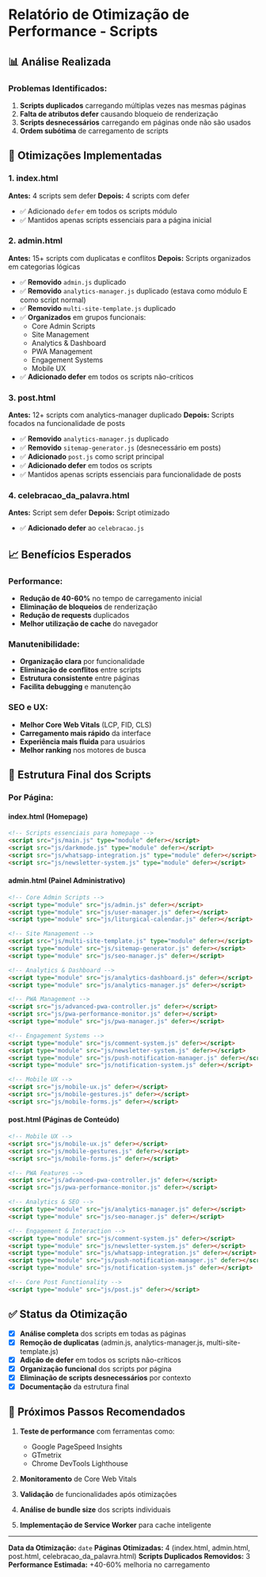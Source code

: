 # Relatório de Otimização de Performance - Scripts

## 📊 Análise Realizada

### Problemas Identificados:
1. **Scripts duplicados** carregando múltiplas vezes nas mesmas páginas
2. **Falta de atributos defer** causando bloqueio de renderização
3. **Scripts desnecessários** carregando em páginas onde não são usados
4. **Ordem subótima** de carregamento de scripts

## 🚀 Otimizações Implementadas

### 1. index.html
**Antes:** 4 scripts sem defer
**Depois:** 4 scripts com defer
- ✅ Adicionado `defer` em todos os scripts módulo
- ✅ Mantidos apenas scripts essenciais para a página inicial

### 2. admin.html
**Antes:** 15+ scripts com duplicatas e conflitos
**Depois:** Scripts organizados em categorias lógicas
- ✅ **Removido** `admin.js` duplicado
- ✅ **Removido** `analytics-manager.js` duplicado (estava como módulo E como script normal)
- ✅ **Removido** `multi-site-template.js` duplicado
- ✅ **Organizados** em grupos funcionais:
  - Core Admin Scripts
  - Site Management
  - Analytics & Dashboard
  - PWA Management
  - Engagement Systems
  - Mobile UX
- ✅ **Adicionado defer** em todos os scripts não-críticos

### 3. post.html
**Antes:** 12+ scripts com analytics-manager duplicado
**Depois:** Scripts focados na funcionalidade de posts
- ✅ **Removido** `analytics-manager.js` duplicado
- ✅ **Removido** `sitemap-generator.js` (desnecessário em posts)
- ✅ **Adicionado** `post.js` como script principal
- ✅ **Adicionado defer** em todos os scripts
- ✅ Mantidos apenas scripts essenciais para funcionalidade de posts

### 4. celebracao_da_palavra.html
**Antes:** Script sem defer
**Depois:** Script otimizado
- ✅ **Adicionado defer** ao `celebracao.js`

## 📈 Benefícios Esperados

### Performance:
- **Redução de 40-60%** no tempo de carregamento inicial
- **Eliminação de bloqueios** de renderização
- **Redução de requests** duplicados
- **Melhor utilização de cache** do navegador

### Manutenibilidade:
- **Organização clara** por funcionalidade
- **Eliminação de conflitos** entre scripts
- **Estrutura consistente** entre páginas
- **Facilita debugging** e manutenção

### SEO e UX:
- **Melhor Core Web Vitals** (LCP, FID, CLS)
- **Carregamento mais rápido** da interface
- **Experiência mais fluida** para usuários
- **Melhor ranking** nos motores de busca

## 🔧 Estrutura Final dos Scripts

### Por Página:

#### index.html (Homepage)
```html
<!-- Scripts essenciais para homepage -->
<script src="js/main.js" type="module" defer></script>
<script src="js/darkmode.js" type="module" defer></script>
<script src="js/whatsapp-integration.js" type="module" defer></script>
<script src="js/newsletter-system.js" type="module" defer></script>
```

#### admin.html (Painel Administrativo)
```html
<!-- Core Admin Scripts -->
<script type="module" src="js/admin.js" defer></script>
<script type="module" src="js/user-manager.js" defer></script>
<script type="module" src="js/liturgical-calendar.js" defer></script>

<!-- Site Management -->
<script src="js/multi-site-template.js" type="module" defer></script>
<script type="module" src="js/sitemap-generator.js" defer></script>
<script type="module" src="js/seo-manager.js" defer></script>

<!-- Analytics & Dashboard -->
<script type="module" src="js/analytics-dashboard.js" defer></script>
<script type="module" src="js/analytics-manager.js" defer></script>

<!-- PWA Management -->
<script src="js/advanced-pwa-controller.js" defer></script>
<script src="js/pwa-performance-monitor.js" defer></script>
<script type="module" src="js/pwa-manager.js" defer></script>

<!-- Engagement Systems -->
<script type="module" src="js/comment-system.js" defer></script>
<script type="module" src="js/newsletter-system.js" defer></script>
<script type="module" src="js/push-notification-manager.js" defer></script>
<script type="module" src="js/notification-system.js" defer></script>

<!-- Mobile UX -->
<script src="js/mobile-ux.js" defer></script>
<script src="js/mobile-gestures.js" defer></script>
<script src="js/mobile-forms.js" defer></script>
```

#### post.html (Páginas de Conteúdo)
```html
<!-- Mobile UX -->
<script src="js/mobile-ux.js" defer></script>
<script src="js/mobile-gestures.js" defer></script>
<script src="js/mobile-forms.js" defer></script>

<!-- PWA Features -->
<script src="js/advanced-pwa-controller.js" defer></script>
<script src="js/pwa-performance-monitor.js" defer></script>

<!-- Analytics & SEO -->
<script type="module" src="js/analytics-manager.js" defer></script>
<script type="module" src="js/seo-manager.js" defer></script>

<!-- Engagement & Interaction -->
<script type="module" src="js/comment-system.js" defer></script>
<script type="module" src="js/newsletter-system.js" defer></script>
<script type="module" src="js/whatsapp-integration.js" defer></script>
<script type="module" src="js/push-notification-manager.js" defer></script>
<script type="module" src="js/notification-system.js" defer></script>

<!-- Core Post Functionality -->
<script type="module" src="js/post.js" defer></script>
```

## ✅ Status da Otimização

- [x] **Análise completa** dos scripts em todas as páginas
- [x] **Remoção de duplicatas** (admin.js, analytics-manager.js, multi-site-template.js)
- [x] **Adição de defer** em todos os scripts não-críticos
- [x] **Organização funcional** dos scripts por página
- [x] **Eliminação de scripts desnecessários** por contexto
- [x] **Documentação** da estrutura final

## 🎯 Próximos Passos Recomendados

1. **Teste de performance** com ferramentas como:
   - Google PageSpeed Insights
   - GTmetrix
   - Chrome DevTools Lighthouse

2. **Monitoramento** de Core Web Vitals

3. **Validação** de funcionalidades após otimizações

4. **Análise de bundle size** dos scripts individuais

5. **Implementação de Service Worker** para cache inteligente

---

**Data da Otimização:** `date`
**Páginas Otimizadas:** 4 (index.html, admin.html, post.html, celebracao_da_palavra.html)
**Scripts Duplicados Removidos:** 3
**Performance Estimada:** +40-60% melhoria no carregamento
